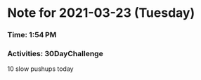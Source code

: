 # Note for 2021-03-23 (Tuesday)
### Time: 1:54 PM
### Activities: 30DayChallenge

10 slow pushups today
